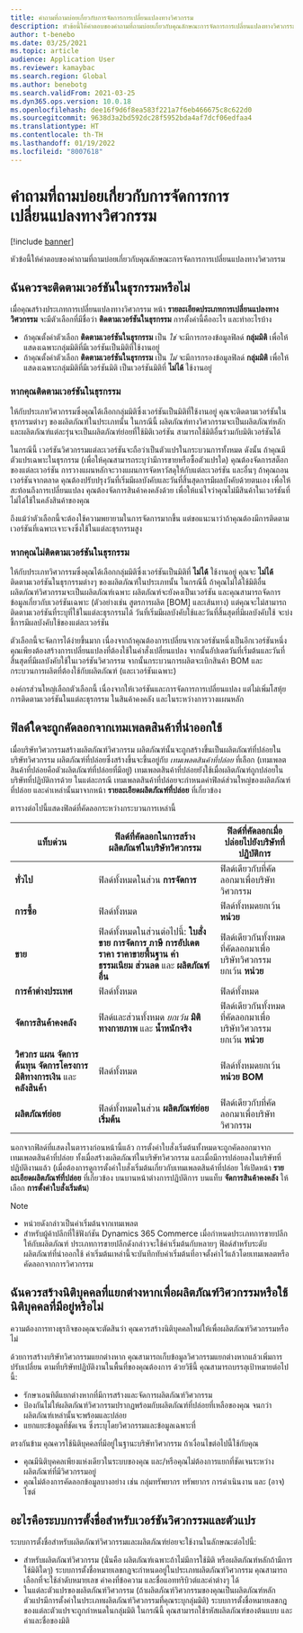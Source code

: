 ```yaml
---
title: คำถามที่ถามบ่อยเกี่ยวกับการจัดการการเปลี่ยนแปลงทางวิศวกรรม
description: หัวข้อนี้ให้คำตอบของคำถามที่ถามบ่อยเกี่ยวกับคุณลักษณะการจัดการการเปลี่ยนแปลงทางวิศวกรรม
author: t-benebo
ms.date: 03/25/2021
ms.topic: article
audience: Application User
ms.reviewer: kamaybac
ms.search.region: Global
ms.author: benebotg
ms.search.validFrom: 2021-03-25
ms.dyn365.ops.version: 10.0.18
ms.openlocfilehash: dee16f9d6f8ea583f221a7f6eb466675c8c622d0
ms.sourcegitcommit: 9638d3a2bd592dc28f5952bda4af7dcf06edfaa4
ms.translationtype: HT
ms.contentlocale: th-TH
ms.lasthandoff: 01/19/2022
ms.locfileid: "8007618"
---
```

# <a name="engineering-change-management-faq"></a>คำถามที่ถามบ่อยเกี่ยวกับการจัดการการเปลี่ยนแปลงทางวิศวกรรม

[!include [banner](../includes/banner.md)]

หัวข้อนี้ให้คำตอบของคำถามที่ถามบ่อยเกี่ยวกับคุณลักษณะการจัดการการเปลี่ยนแปลงทางวิศวกรรม

## <a name="should-i-track-the-version-in-transactions"></a>ฉันควรจะติดตามเวอร์ชันในธุรกรรมหรือไม่

เมื่อคุณสร้างประเภทการเปลี่ยนแปลงทางวิศวกรรม หน้า **รายละเอียดประเภทการเปลี่ยนแปลงทางวิศวกรรม** จะมีตัวเลือกที่มีชื่อว่า **ติดตามเวอร์ชันในธุรกรรม** การตั้งค่านี้คืออะไร และทำอะไรบ้าง

- ถ้าคุณตั้งค่าตัวเลือก **ติดตามเวอร์ชันในธุรกรรม** เป็น *ใช่* จะมีการกรองข้อมูลฟิลด์ **กลุ่มมิติ** เพื่อให้แสดงเฉพาะกลุ่มมิติที่มีเวอร์ชันเป็นมิติที่ใช้งานอยู่
- ถ้าคุณตั้งค่าตัวเลือก **ติดตามเวอร์ชันในธุรกรรม** เป็น *ไม่* จะมีการกรองข้อมูลฟิลด์ **กลุ่มมิติ** เพื่อให้แสดงเฉพาะกลุ่มมิติที่มีเวอร์ชันมิติ เป็นเวอร์ชันมิติที่ **ไม่ได้** ใช้งานอยู่

### <a name="if-you-track-the-version-in-transactions"></a>หากคุณติดตามเวอร์ชันในธุรกรรม

ให้กับประเภทวิศวกรรมซึ่งคุณได้เลือกกลุ่มมิติซึ่งเวอร์ชันเป็นมิติที่ใช้งานอยู่ คุณจะติดตามเวอร์ชันในธุรกรรมต่างๆ ของผลิตภัณฑ์ในประเภทนั้น ในกรณีนี้ ผลิตภัณฑ์ทางวิศวกรรมจะเป็นผลิตภัณฑ์หลัก และผลิตภัณฑ์แต่ละรุ่นจะเป็นผลิตภัณฑ์ย่อยที่ใช้มิติเวอร์ชัน สามารถใช้มิติอื่นร่วมกับมิติเวอร์ชันได้

ในกรณีนี้ เวอร์ชันวิศวกรรมแต่ละเวอร์ชันจะถือว่าเป็นตัวแปรในกระบวนการทั้งหมด ดังนั้น ถ้าคุณมีตัวแปรเฉพาะในธุรกรรม (เพื่อให้คุณสามารถระบุว่ามีการขายหรือซื้อตัวแปรใด) คุณต้องจัดการสต็อกของแต่ละเวอร์ชัน การวางแผนหลักจะวางแผนการจัดหาวัสดุให้กับแต่ละเวอร์ชัน และอื่นๆ ถ้าคุณถอนเวอร์ชันจากตลาด คุณต้องปรับปรุงวันที่เริ่มมีผลบังคับและวันที่สิ้นสุดการมีผลบังคับด้วยตนเอง เพื่อให้สะท้อนถึงการเปลี่ยนแปลง คุณต้องจัดการสินค้าคงคลังด้วย เพื่อให้แน่ใจว่าคุณไม่มีสินค้าในเวอร์ชันที่ไม่ได้ใช้ในคลังสินค้าของคุณ

ถึงแม้ว่าตัวเลือกนี้จะต้องใช้ความพยายามในการจัดการมากขึ้น แต่ขอแนะนาว่าถ้าคุณต้องมีการติดตามเวอร์ชันที่เฉพาะเจาะจงซึ่งใช้ในแต่ละธุรกรรมสูง

### <a name="if-you-dont-track-the-version-in-transactions"></a>หากคุณไม่ติดตามเวอร์ชันในธุรกรรม

ให้กับประเภทวิศวกรรมซึ่งคุณได้เลือกกลุ่มมิติซึ่งเวอร์ชันเป็นมิติที่ **ไม่ได้** ใช้งานอยู่ คุณจะ **ไม่ได้** ติดตามเวอร์ชันในธุรกรรมต่างๆ ของผลิตภัณฑ์ในประเภทนั้น ในกรณีนี้ ถ้าคุณไม่ได้ใช้มิติอื่น ผลิตภัณฑ์วิศวกรรมจะเป็นผลิตภัณฑ์เฉพาะ ผลิตภัณฑ์จะยังคงเป็นเวอร์ชัน และคุณสามารถจัดการข้อมูลเกี่ยวกับเวอร์ชันเฉพาะ (ตัวอย่างเช่น สูตรการผลิต \[BOM] และเส้นทาง) แต่คุณจะไม่สามารถติดตามเวอร์ชันที่ระบุที่ใช้ในแต่ละธุรกรรมได้ วันที่เริ่มมีผลบังคับใช้และวันที่สิ้นสุดที่มีผลบังคับใช้ จะบ่งชี้การมีผลบังคับใช้ของแต่ละเวอร์ชัน

ตัวเลือกนี้จะจัดการได้ง่ายขึ้นมาก เนื่องจากถ้าคุณต้องการเปลี่ยนจากเวอร์ชันหนึ่งเป็นอีกเวอร์ชันหนึ่ง คุณเพียงต้องสร้างการเปลี่ยนแปลงที่ต้องใช้ในคำสั่งเปลี่ยนแปลง จากนั้นอัปเดตวันที่เริ่มต้นและวันที่สิ้นสุดที่มีผลบังคับใช้ในเวอร์ชันวิศวกรรม จากนั้นกระบวนการผลิตจะเบิกสินค้า BOM และกระบวนการผลิตที่ต้องใช้กับผลิตภัณฑ์ (และเวอร์ชันเฉพาะ)

องค์กรส่วนใหญ่เลือกตัวเลือกนี้ เนื่องจากให้เวอร์ชันและการจัดการการเปลี่ยนแปลง แต่ไม่เพิ่มโสหุ้ยการติดตามเวอร์ชันในแต่ละธุรกรรม ในสินค้าคงคลัง และในระหว่างการวางแผนหลัก

## <a name="which-fields-are-copied-from-the-released-item-template"></a>ฟิลด์ใดจะถูกคัดลอกจากเทมเพลตสินค้าที่นำออกใช้

เมื่อบริษัทวิศวกรรมสร้างผลิตภัณฑ์วิศวกรรม ผลิตภัณฑ์นั้นจะถูกสร้างขึ้นเป็นผลิตภัณฑ์ที่ปล่อยในบริษัทวิศวกรรม ผลิตภัณฑ์ที่ปล่อยซึ่งสร้างขึ้นจะขึ้นอยู่กับ *เทมเพลตสินค้าที่ปล่อย* ที่เลือก (เทมเพลตสินค้าที่ปล่อยคือตัวผลิตภัณฑ์ที่ปล่อยที่มีอยู่) เทมเพลตสินค้าที่ปล่อยยังใช้เมื่อผลิตภัณฑ์ถูกปล่อยในบริษัทที่ปฏิบัติการด้วย ในแต่ละกรณี เทมเพลตสินค้าที่ปล่อยจะกําหนดค่าฟิลด์ส่วนใหญ่ของผลิตภัณฑ์ที่ปล่อย และค่าเหล่านั้นมาจากหน้า **รายละเอียดผลิตภัณฑ์ที่ปล่อย** ที่เกี่ยวข้อง

ตารางต่อไปนี้แสดงฟิลด์ที่คัดลอกระหว่างกระบวนการเหล่านี้

| แท็บด่วน | ฟิลด์ที่คัดลอกในการสร้างผลิตภัณฑ์ในบริษัทวิศวกรรม | ฟิลด์ที่คัดลอกเมื่อปล่อยไปยังบริษัทที่ปฏิบัติการ |
|---|---|---|
| **ทั่วไป** | ฟิลด์ทั้งหมดในส่วน **การจัดการ** | ฟิลด์เดียวกับที่คัดลอกมาเพื่อบริษัทวิศวกรรม |
| **การซื้อ** | ฟิลด์ทั้งหมด | ฟิลด์ทั้งหมดยกเว้น **หน่วย** |
| **ขาย** | ฟิลด์ทั้งหมดในส่วนต่อไปนี้: **ใบสั่งขาย** **การจัดการ** **ภาษี** **การอัปเดตราคา** **ราคาขายพื้นฐาน** **ค่าธรรมเนียม** **ส่วนลด** และ **ผลิตภัณฑ์อื่น** | ฟิลด์เดียวกันทั้งหมดที่คัดลอกมาเพื่อบริษัทวิศวกรรม ยกเว้น **หน่วย** |
| **การค้าต่างประเทศ** | ฟิลด์ทั้งหมด | ฟิลด์ทั้งหมด |
| **จัดการสินค้าคงคลัง** | ฟิลด์และส่วนทั้งหมด *ยกเว้น* **มิติทางกายภาพ** และ **น้ำหนักจริง** | ฟิลด์เดียวกันทั้งหมดที่คัดลอกมาเพื่อบริษัทวิศวกรรม ยกเว้น **หน่วย** |
| **วิศวกร** **แผน** **จัดการต้นทุน** **จัดการโครงการ** **มิติทางการเงิน** และ **คลังสินค้า** | ฟิลด์ทั้งหมด | ฟิลด์ทั้งหมดยกเว้น **หน่วย BOM** |
| **ผลิตภัณฑ์ย่อย** | ฟิลด์ทั้งหมดในส่วน **ผลิตภัณฑ์ย่อยเริ่มต้น** | ฟิลด์เดียวกับที่คัดลอกมาเพื่อบริษัทวิศวกรรม |

นอกจากฟิลด์ที่แสดงในตารางก่อนหน้านี้แล้ว การตั้งค่าใบสั่งเริ่มต้นทั้งหมดจะถูกคัดลอกมาจากเทมเพลตสินค้าที่ปล่อย ทั้งเมื่อสร้างผลิตภัณฑ์ในบริษัทวิศวกรรม และเมื่อมีการปล่อยลงในบริษัทที่ปฏิบัติงานแล้ว (เมื่อต้องการดูการตั้งค่าใบสั่งเริ่มต้นเกี่ยวกับเทมเพลตสินค้าที่ปล่อย ให้เปิดหน้า **รายละเอียดผลิตภัณฑ์ที่ปล่อย** ที่เกี่ยวข้อง บนบานหน้าต่างการปฏิบัติการ บนแท็บ **จัดการสินค้าคงคลัง** ให้เลือก **การตั้งค่าใบสั่งเริ่มต้น**)

> [!NOTE]
>
> - หน่วยดังกล่าวเป็นค่าเริ่มต้นจากเทมเพลต
> - สำหรับผู้ค้าปลีกที่ใช้ฟังก์ชัน Dynamics 365 Commerce เมื่อกําหนดประเภทการขายปลีกให้กับผลิตภัณฑ์ ประเภทการขายปลีกดังกล่าวจะใช้ค่าเริ่มต้นกับหลายๆ ฟิลด์สำหรับระดับผลิตภัณฑ์ที่นำออกใช้ ค่าเริ่มต้นเหล่านี้จะบันทึกทับค่าเริ่มต้นที่อาจตั้งค่าไว้แล้วโดยเทมเพลตหรือคัดลอกจากการวิศวกรรม

## <a name="should-i-create-a-separate-legal-entity-for-engineering-products-or-use-an-existing-legal-entity"></a>ฉันควรสร้างนิติบุคคลที่แยกต่างหากเพื่อผลิตภัณฑ์วิศวกรรมหรือใช้นิติบุคคลที่มีอยู่หรือไม่

ความต้องการทางธุรกิจของคุณจะตัดสินว่า คุณควรสร้างนิติบุคคลใหม่ให้เพื่อผลิตภัณฑ์วิศวกรรมหรือไม่

ด้วยการสร้างบริษัทวิศวกรรมแยกต่างหาก คุณสามารถเก็บข้อมูลวิศวกรรมแยกต่างหากแล้วเพิ่มการปรับเปลี่ยน ตามที่บริษัทปฏิบัติงานในพื้นที่ของคุณต้องการ ด้วยวิธีนี้ คุณสามารถบรรลุเป้าหมายต่อไปนี้:

- รักษาเอนทิตีแยกต่างหากที่มีการสร้างและจัดการผลิตภัณฑ์วิศวกรรม
- ป้องกันไม่ให้ผลิตภัณฑ์วิศวกรรมปรากฏพร้อมกับผลิตภัณฑ์ที่ปล่อยที่เหลือของคุณ จนกว่าผลิตภัณฑ์เหล่านั้นจะพร้อมและปล่อย
- แยกแยะข้อมูลที่ชัดเจน ซึ่งระบุโดยวิศวกรรมและข้อมูลเฉพาะที่

ตรงกันข้าม คุณควรใช้นิติบุคคลที่มีอยู่ในฐานะบริษัทวิศวกรรม ถ้าเงื่อนไขต่อไปนี้ใช้กับคุณ

- คุณมีนิติบุคคลเพียงแห่งเดียวในระบบของคุณ และ/หรือคุณไม่ต้องการแยกที่ชัดเจนระหว่างผลิตภัณฑ์ที่มีวิศวกรรมอยู่
- คุณไม่ต้องการคัดลอกข้อมูลบางอย่าง เช่น กลุ่มทรัพยากร ทรัพยากร การดําเนินงาน และ (อาจ) ไซต์

## <a name="what-is-the-nomenclature-for-engineering-versions-and-variants"></a>อะไรคือระบบการตั้งชื่อสำหรับเวอร์ชันวิศวกรรมและตัวแปร

ระบบการตั้งชื่อสำหรับผลิตภัณฑ์วิศวกรรมและผลิตภัณฑ์ย่อยจะใช้งานในลักษณะต่อไปนี้:

- สำหรับผลิตภัณฑ์วิศวกรรม (นั่นคือ ผลิตภัณฑ์เฉพาะถ้าไม่มีการใช้มิติ หรือผลิตภัณฑ์หลักถ้ามีการใช้มิติใดๆ) ระบบการตั้งชื่อหมายเลขกฎจะกําหนดอยู่ในประเภทผลิตภัณฑ์วิศวกรรม คุณสามารถเลือกที่จะใช้ลำดับหมายเลข ค่าคงที่ข้อความ และชื่อแอททริบิวต์และค่าต่างๆ ได้
- ในแต่ละตัวแปรของผลิตภัณฑ์วิศวกรรม (ถ้าผลิตภัณฑ์วิศวกรรมของคุณเป็นผลิตภัณฑ์หลัก ตัวแปรมีการตั้งค่าในประเภทผลิตภัณฑ์วิศวกรรมที่คุณระบุกลุ่มมิติ) ระบบการตั้งชื่อหมายเลขกฎของแต่ละตัวแปรจะถูกกําหนดในกลุ่มมิติ ในกรณีนี้ คุณสามารถใช้รหัสผลิตภัณฑ์ของต้นแบบ และค่าและชื่อของมิติ
